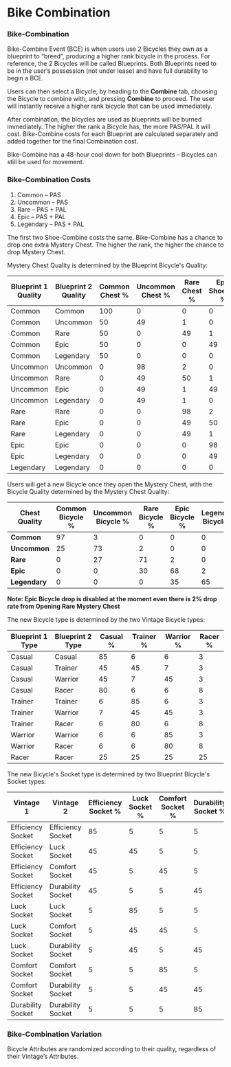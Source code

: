 # Bike Combination

### Bike-Combination

Bike-Combine Event (BCE) is when users use 2 Bicycles they own as a blueprint to “breed”, producing a higher rank bicycle in the process. For reference, the 2 Bicycles will be called Blueprints. Both Blueprints need to be in the user’s possession (not under lease) and have full durability to begin a BCE.

Users can then select a Bicycle, by heading to the **Combine** tab, choosing the Bicycle to combine with, and pressing **Combine** to proceed. The user will instantly receive a higher rank bicycle that can be used immediately.

After combination, the bicycles are used as blueprints will be burned immediately. The higher the rank a Bicycle has, the more PAS/PAL it will cost. Bike-Combine costs for each Blueprint are calculated separately and added together for the final Combination cost.

Bike-Combine has a 48-hour cool down for both Blueprints – Bicycles can still be used for movement.

### Bike-Combination Costs

1. Common – PAS
2. Uncommon – PAS
3. Rare – PAS + PAL
4. Epic – PAS + PAL
5. Legendary – PAS + PAL

The first two Shoe-Combine costs the same. Bike-Combine has a chance to drop one extra Mystery Chest. The higher the rank, the higher the chance to drop Mystery Chest.

Mystery Chest Quality is determined by the Blueprint Bicycle's Quality:

| **Blueprint 1 Quality** | **Blueprint 2 Quality** | **Common Chest %** | **Uncommon Chest %** | **Rare Chest %** | **Epic Shoebox %** | **Legendary Shoebox %** |
| ----------------------- | ----------------------- | ------------------ | -------------------- | ---------------- | ------------------ | ----------------------- |
| Common                  | Common                  | 100                | 0                    | 0                | 0                  | 0                       |
| Common                  | Uncommon                | 50                 | 49                   | 1                | 0                  | 0                       |
| Common                  | Rare                    | 50                 | 0                    | 49               | 1                  | 0                       |
| Common                  | Epic                    | 50                 | 0                    | 0                | 49                 | 1                       |
| Common                  | Legendary               | 50                 | 0                    | 0                | 0                  | 50                      |
| Uncommon                | Uncommon                | 0                  | 98                   | 2                | 0                  | 0                       |
| Uncommon                | Rare                    | 0                  | 49                   | 50               | 1                  | 0                       |
| Uncommon                | Epic                    | 0                  | 49                   | 1                | 49                 | 1                       |
| Uncommon                | Legendary               | 0                  | 49                   | 1                | 0                  | 50                      |
| Rare                    | Rare                    | 0                  | 0                    | 98               | 2                  | 0                       |
| Rare                    | Epic                    | 0                  | 0                    | 49               | 50                 | 1                       |
| Rare                    | Legendary               | 0                  | 0                    | 49               | 1                  | 50                      |
| Epic                    | Epic                    | 0                  | 0                    | 0                | 98                 | 2                       |
| Epic                    | Legendary               | 0                  | 0                    | 0                | 49                 | 51                      |
| Legendary               | Legendary               | 0                  | 0                    | 0                | 0                  | 100                     |

Users will get a new Bicycle once they open the Mystery Chest, with the Bicycle Quality determined by the Mystery Chest Quality:

| **Chest Quality** | **Common Bicycle %** | **Uncommon Bicycle %** | **Rare Bicycle %** | **Epic Bicycle %** | **Legendary Bicycle %** |
| ----------------- | -------------------- | ---------------------- | ------------------ | ------------------ | ----------------------- |
| **Common**        | 97                   | 3                      | 0                  | 0                  | 0                       |
| **Uncommon**      | 25                   | 73                     | 2                  | 0                  | 0                       |
| **Rare**          | 0                    | 27                     | 71                 | 2                  | 0                       |
| **Epic**          | 0                    | 0                      | 30                 | 68                 | 2                       |
| **Legendary**     | 0                    | 0                      | 0                  | 35                 | 65                      |

**Note: Epic Bicycle drop is disabled at the moment even there is 2% drop rate from Opening Rare Mystery Chest**

The new Bicycle type is determined by the two Vintage Bicycle types:

| **Blueprint 1 Type** | **Blueprint 2 Type** | **Casual %** | **Trainer %** | **Warrior %** | **Racer %** |
| -------------------- | -------------------- | ------------ | ------------- | ------------- | ----------- |
| Casual               | Casual               | 85           | 6             | 6             | 3           |
| Casual               | Trainer              | 45           | 45            | 7             | 3           |
| Casual               | Warrior              | 45           | 7             | 45            | 3           |
| Casual               | Racer                | 80           | 6             | 6             | 8           |
| Trainer              | Trainer              | 6            | 85            | 6             | 3           |
| Trainer              | Warrior              | 7            | 45            | 45            | 3           |
| Trainer              | Racer                | 6            | 80            | 6             | 8           |
| Warrior              | Warrior              | 6            | 6             | 85            | 3           |
| Warrior              | Racer                | 6            | 6             | 80            | 8           |
| Racer                | Racer                | 25           | 25            | 25            | 25          |

The new Bicycle's Socket type is determined by two Blueprint Bicycle's Socket types:

| **Vintage 1**     | **Vintage 2**     | **Efficiency Socket %** | **Luck Socket %** | **Comfort Socket %** | **Durability Socket %** |
| ----------------- | ----------------- | ----------------------- | ----------------- | -------------------- | ----------------------- |
| Efficiency Socket | Efficiency Socket | 85                      | 5                 | 5                    | 5                       |
| Efficiency Socket | Luck Socket       | 45                      | 45                | 5                    | 5                       |
| Efficiency Socket | Comfort Socket    | 45                      | 5                 | 45                   | 5                       |
| Efficiency Socket | Durability Socket | 45                      | 5                 | 5                    | 45                      |
| Luck Socket       | Luck Socket       | 5                       | 85                | 5                    | 5                       |
| Luck Socket       | Comfort Socket    | 5                       | 45                | 45                   | 5                       |
| Luck Socket       | Durability Socket | 5                       | 45                | 5                    | 45                      |
| Comfort Socket    | Comfort Socket    | 5                       | 5                 | 85                   | 5                       |
| Comfort Socket    | Durability Socket | 5                       | 5                 | 45                   | 45                      |
| Durability Socket | Durability Socket | 5                       | 5                 | 5                    | 85                      |

### Bike-Combination Variation

Bicycle Attributes are randomized according to their quality, regardless of their Vintage’s Attributes.
